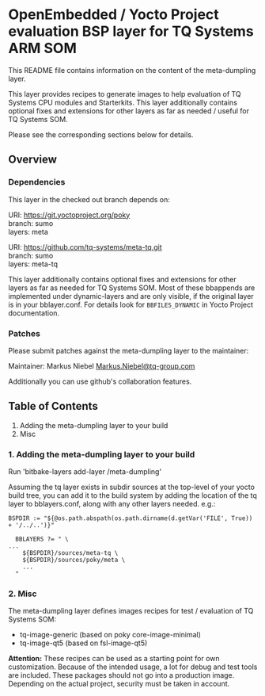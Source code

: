 # OpenEmbedded / Yocto Project evaluation BSP layer for TQ Systems ARM SOM

This README file contains information on the content of the meta-dumpling layer.

This layer provides recipes to generate images to help evaluation of
TQ Systems CPU modules and Starterkits. This layer additionally contains
optional fixes and extensions for other layers as far as needed / useful
for TQ Systems SOM.

Please see the corresponding sections below for details.

## Overview

### Dependencies

This layer in the checked out branch depends on:

URI: https://git.yoctoproject.org/poky  
branch: sumo  
layers: meta  

URI: https://github.com/tq-systems/meta-tq.git  
branch: sumo  
layers: meta-tq  

This layer additionally contains optional fixes and extensions for other layers
as far as needed for TQ Systems SOM. Most of these bbappends are implemented
under dynamic-layers and are only visible, if the original layer is in your
bblayer.conf. For details look for `BBFILES_DYNAMIC` in Yocto Project
documentation.

### Patches

Please submit patches against the meta-dumpling layer to the
maintainer:

Maintainer: Markus Niebel <Markus.Niebel@tq-group.com>

Additionally you can use github's collaboration features.

## Table of Contents

1. Adding the meta-dumpling layer to your build
2. Misc

### 1. Adding the meta-dumpling layer to your build

Run 'bitbake-layers add-layer <path-to-meta-dumpling>/meta-dumpling'

Assuming the tq layer exists in subdir sources at the top-level of your
yocto build tree, you can add it to the build system by adding the
location of the tq layer to bblayers.conf, along with any
other layers needed. e.g.:

```
BSPDIR := "${@os.path.abspath(os.path.dirname(d.getVar('FILE', True)) + '/../..')}"

  BBLAYERS ?= " \
...
    ${BSPDIR}/sources/meta-tq \
    ${BSPDIR}/sources/poky/meta \
    ...
  "
```

### 2. Misc

The meta-dumpling layer defines images recipes for test / evaluation of
TQ Systems SOM:

* tq-image-generic (based on poky core-image-minimal)
* tq-image-qt5 (based on fsl-image-qt5)

**Attention:** These recipes can be used as a starting point for own customization.
Because of the intended usage, a lot for debug and test tools are included.
These packages should not go into a production image. Depending on the actual
project, security must be taken in account.
